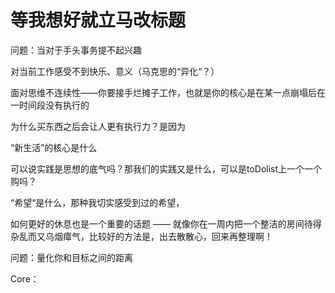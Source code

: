 # 等我想好就立马改标题

问题：当对于手头事务提不起兴趣

对当前工作感受不到快乐、意义（马克思的“异化“？）

面对思维不连续性——你要接手烂摊子工作，也就是你的核心是在某一点崩塌后在一时间段没有执行的

为什么买东西之后会让人更有执行力？是因为

“新生活”的核心是什么

可以说实践是思想的底气吗？那我们的实践又是什么，可以是toDolist上一个一个购吗？

“希望“是什么，那种我切实感受到过的希望，

如何更好的休息也是一个重要的话题 —— 就像你在一周内把一个整洁的房间待得杂乱而又乌烟瘴气，比较好的方法是，出去散散心，回来再整理啊！

问题：量化你和目标之间的距离

Core：


